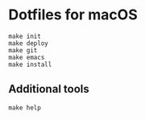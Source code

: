# Dotfiles for macOS

```shell
make init
make deploy
make git
make emacs
make install
```

## Additional tools

``` shell
make help
```

